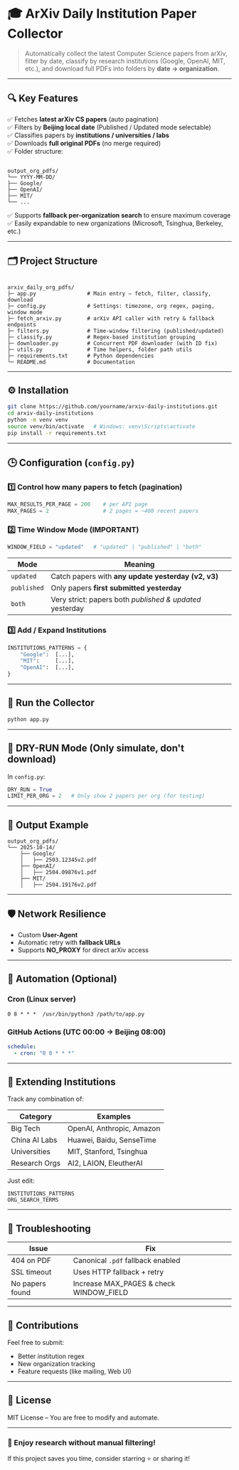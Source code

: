 # 🎓 ArXiv Daily Institution Paper Collector

> Automatically collect the latest Computer Science papers from arXiv, filter by date, classify by research institutions (Google, OpenAI, MIT, etc.), and download full PDFs into folders by **date → organization**.

---

## 🔍 Key Features

✅ Fetches **latest arXiv CS papers** (auto pagination)  
✅ Filters by **Beijing local date** (Published / Updated mode selectable)  
✅ Classifies papers by **institutions / universities / labs**  
✅ Downloads **full original PDFs** (no merge required)  
✅ Folder structure:

```

output_org_pdfs/
└── YYYY-MM-DD/
├── Google/
├── OpenAI/
├── MIT/
└── ...

```

✅ Supports **fallback per-organization search** to ensure maximum coverage  
✅ Easily expandable to new organizations (Microsoft, Tsinghua, Berkeley, etc.)

---

## 🗂 Project Structure

```

arxiv_daily_org_pdfs/
├─ app.py                # Main entry – fetch, filter, classify, download
├─ config.py             # Settings: timezone, org regex, paging, window mode
├─ fetch_arxiv.py        # arXiv API caller with retry & fallback endpoints
├─ filters.py            # Time-window filtering (published/updated)
├─ classify.py           # Regex-based institution grouping
├─ downloader.py         # Concurrent PDF downloader (with ID fix)
├─ utils.py              # Time helpers, folder path utils
├─ requirements.txt      # Python dependencies
└─ README.md             # Documentation

````

---

## ⚙️ Installation

```bash
git clone https://github.com/yourname/arxiv-daily-institutions.git
cd arxiv-daily-institutions
python -m venv venv
source venv/bin/activate   # Windows: venv\Scripts\activate
pip install -r requirements.txt
````

---

## 🕒 Configuration (`config.py`)

### 1️⃣ Control how many papers to fetch (pagination)

```python
MAX_RESULTS_PER_PAGE = 200    # per API page
MAX_PAGES = 2                 # 2 pages = ~400 recent papers
```

### 2️⃣ Time Window Mode (IMPORTANT)

```python
WINDOW_FIELD = "updated"   # "updated" | "published" | "both"
```

| Mode        | Meaning                                                  |
| ----------- | -------------------------------------------------------- |
| `updated`   | Catch papers with **any update yesterday (v2, v3)**      |
| `published` | Only papers **first submitted yesterday**                |
| `both`      | Very strict: papers both *published & updated* yesterday |

### 3️⃣ Add / Expand Institutions

```python
INSTITUTIONS_PATTERNS = {
    "Google":  [...],
    "MIT":     [...],
    "OpenAI":  [...],
}
```

---

## 🚀 Run the Collector

```bash
python app.py
```

---

## 🧪 DRY-RUN Mode (Only simulate, don't download)

In `config.py`:

```python
DRY_RUN = True
LIMIT_PER_ORG = 2   # Only show 2 papers per org (for testing)
```

---

## 📁 Output Example

```
output_org_pdfs/
└── 2025-10-14/
    ├── Google/
    │   ├── 2503.12345v2.pdf
    ├── OpenAI/
    │   ├── 2504.09876v1.pdf
    ├── MIT/
    │   ├── 2504.19176v2.pdf
```

---

## 🛡️ Network Resilience

* Custom **User-Agent**
* Automatic retry with **fallback URLs**
* Supports **NO_PROXY** for direct arXiv access

---

## 🔧 Automation (Optional)

### Cron (Linux server)

```
0 8 * * *  /usr/bin/python3 /path/to/app.py
```

### GitHub Actions (UTC 00:00 → Beijing 08:00)

```yaml
schedule:
  - cron: "0 0 * * *"
```

---

## 🧩 Extending Institutions

Track any combination of:

| Category      | Examples                  |
| ------------- | ------------------------- |
| Big Tech      | OpenAI, Anthropic, Amazon |
| China AI Labs | Huawei, Baidu, SenseTime  |
| Universities  | MIT, Stanford, Tsinghua   |
| Research Orgs | AI2, LAION, EleutherAI    |

Just edit:

```
INSTITUTIONS_PATTERNS
ORG_SEARCH_TERMS
```

---

## 🐛 Troubleshooting

| Issue           | Fix                                     |
| --------------- | --------------------------------------- |
| 404 on PDF      | Canonical `.pdf` fallback enabled       |
| SSL timeout     | Uses HTTP fallback + retry              |
| No papers found | Increase MAX_PAGES & check WINDOW_FIELD |

---

## 🤝 Contributions

Feel free to submit:

* Better institution regex
* New organization tracking
* Feature requests (like mailing, Web UI)

---

## 📜 License

MIT License – You are free to modify and automate.

---

### 🌟 Enjoy research without manual filtering!

If this project saves you time, consider starring ⭐ or sharing it!

```
